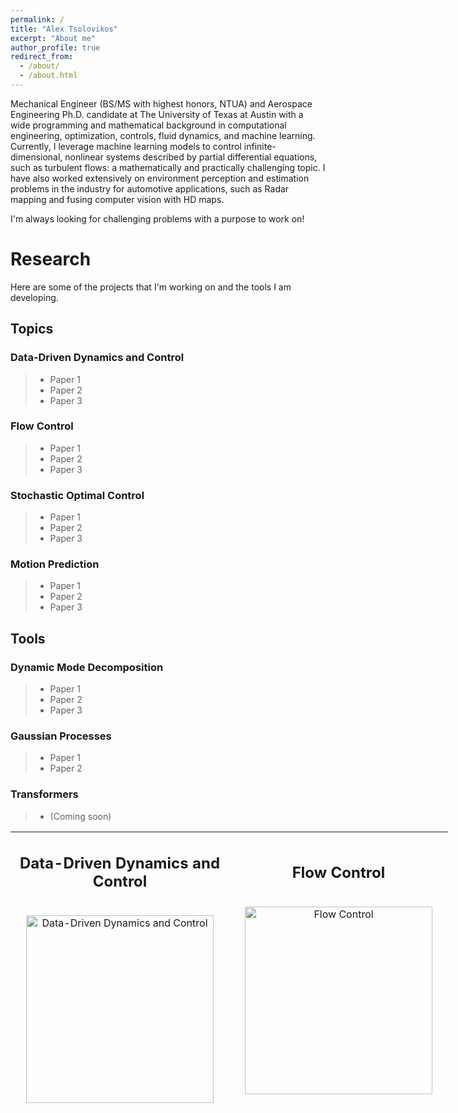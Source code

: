 ```yaml
---
permalink: /
title: "Alex Tsolovikos"
excerpt: "About me"
author_profile: true
redirect_from: 
  - /about/
  - /about.html
---
```


Mechanical Engineer (BS/MS with highest honors, NTUA) and Aerospace Engineering Ph.D. candidate at The University of Texas at Austin with a wide programming and mathematical background in computational engineering, optimization, controls, fluid dynamics, and machine learning. Currently, I leverage machine learning models to control infinite-dimensional, nonlinear systems described by partial differential equations, such as turbulent flows: a mathematically and practically challenging topic. I have also worked extensively on environment perception and estimation problems in the industry for automotive applications, such as Radar mapping and fusing computer vision with HD maps.

I'm always looking for challenging problems with a purpose to work on!


# Research

Here are some of the projects that I'm working on and the tools I am developing.

## Topics


### Data-Driven Dynamics and Control
> - Paper 1
> - Paper 2
> - Paper 3

### Flow Control
> - Paper 1
> - Paper 2
> - Paper 3

### Stochastic Optimal Control
> - Paper 1
> - Paper 2
> - Paper 3

### Motion Prediction
> - Paper 1
> - Paper 2
> - Paper 3


## Tools


### Dynamic Mode Decomposition
> - Paper 1
> - Paper 2
> - Paper 3

### Gaussian Processes
> - Paper 1
> - Paper 2

### Transformers
> - (Coming soon)


<table style="width: 700px; height: 446px; margin-left: auto; margin-right: auto; border: 0px solid black;">
<tbody>
<tr>
<td style="width: 350px; text-align: center; border: 0px solid black;">
<h2>Data-Driven Dynamics and Control</h2>
<br /><img src="https://alextsolovikos.github.io/docs/deep_gp_koopman_example.png" alt="Data-Driven Dynamics and Control" height="300"/></td>
<td style="width: 350px; text-align: center;">
<h2>Flow Control</h2>
<br /><img src="https://alextsolovikos.github.io/docs/multiple_lsms_dns_overview.png" alt="Flow Control" height="300"/></td>
</tr>
<tr>
<td style="width: 350px; text-align: center;">
<h2>Stochastic Optimal Control</h2>
<br /><img src="https://alextsolovikos.github.io/docs/greedy_covariance_2d.png" alt="Stochastic Optimal Control" height="300"/></td>
<td style="width: 350px; text-align: center;">
<h2>Motion Prediction</h2>
<br /><img src="https://alextsolovikos.github.io/docs/transformer-example-prediction.png" alt="Motion Prediction" height="300"/></td>
</tr>
</tbody>
</table>

